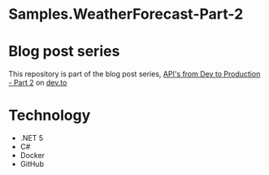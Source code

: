 # Samples.WeatherForecast-Part-2

# Blog post series
This repository is part of the blog post series, [API's from Dev to Production - Part 2](https://dev.to/newday-technology/api-s-from-dev-to-production-part-2-1kcn) on [dev.to](https://dev.to)

# Technology
* .NET 5
* C#
* Docker
* GitHub
